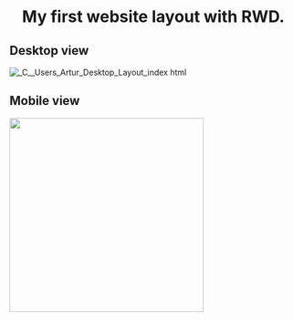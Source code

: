 <h1 align='center'>My first website layout with RWD.</h1>

## Desktop view
![_C__Users_Artur_Desktop_Layout_index html](https://user-images.githubusercontent.com/52010727/221892580-c8f6d670-d581-43e2-8ed5-2ca920f68f83.png)


## Mobile view
<img src="https://user-images.githubusercontent.com/52010727/221892603-85d40225-ecca-4cba-bf4c-ae54a0881aa3.png" width="340"/>

